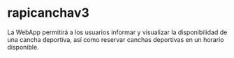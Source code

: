 # rapicanchav3
La WebApp permitirá a los usuarios informar y visualizar la disponibilidad de una cancha deportiva, así como reservar canchas deportivas en un horario disponible.
